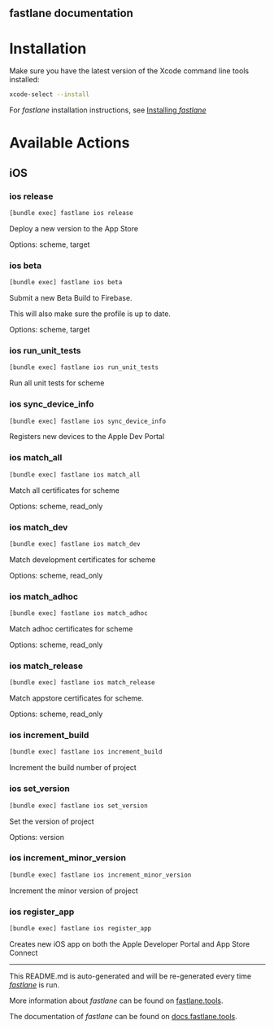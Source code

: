 fastlane documentation
----

# Installation

Make sure you have the latest version of the Xcode command line tools installed:

```sh
xcode-select --install
```

For _fastlane_ installation instructions, see [Installing _fastlane_](https://docs.fastlane.tools/#installing-fastlane)

# Available Actions

## iOS

### ios release

```sh
[bundle exec] fastlane ios release
```

Deploy a new version to the App Store

Options: scheme, target

### ios beta

```sh
[bundle exec] fastlane ios beta
```

Submit a new Beta Build to Firebase.

This will also make sure the profile is up to date.

Options: scheme, target

### ios run_unit_tests

```sh
[bundle exec] fastlane ios run_unit_tests
```

Run all unit tests for scheme

### ios sync_device_info

```sh
[bundle exec] fastlane ios sync_device_info
```

Registers new devices to the Apple Dev Portal

### ios match_all

```sh
[bundle exec] fastlane ios match_all
```

Match all certificates for scheme

Options: scheme, read_only

### ios match_dev

```sh
[bundle exec] fastlane ios match_dev
```

Match development certificates for scheme

Options: scheme, read_only

### ios match_adhoc

```sh
[bundle exec] fastlane ios match_adhoc
```

Match adhoc certificates for scheme

Options: scheme, read_only

### ios match_release

```sh
[bundle exec] fastlane ios match_release
```

Match appstore certificates for scheme.

Options: scheme, read_only

### ios increment_build

```sh
[bundle exec] fastlane ios increment_build
```

Increment the build number of project

### ios set_version

```sh
[bundle exec] fastlane ios set_version
```

Set the version of project

Options: version

### ios increment_minor_version

```sh
[bundle exec] fastlane ios increment_minor_version
```

Increment the minor version of project

### ios register_app

```sh
[bundle exec] fastlane ios register_app
```

Creates new iOS app on both the Apple Developer Portal and App Store Connect

----

This README.md is auto-generated and will be re-generated every time [_fastlane_](https://fastlane.tools) is run.

More information about _fastlane_ can be found on [fastlane.tools](https://fastlane.tools).

The documentation of _fastlane_ can be found on [docs.fastlane.tools](https://docs.fastlane.tools).
